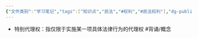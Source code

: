 ```yaml
---
{"文件类别":"学习笔记","tags":["知识点","民法","#权利","#民法权利"],"dg-publish":true,"permalink":"/学习笔记studyup/民法总论/特别代理权/","dgPassFrontmatter":true,"created":"2024-08-01T09:50:13.746+08:00","updated":"2024-11-01T14:31:57.174+08:00"}
---
```


- 特别代理权：指仅限于实施某一项具体法律行为的代理权 #背诵/概念 
